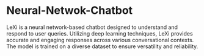 # Neural-Netwok-Chatbot
LeXi is a neural network-based chatbot designed to understand and respond to user queries. Utilizing deep learning techniques, LeXi provides accurate and engaging responses across various conversational contexts. The model is trained on a diverse dataset to ensure versatility and reliability.
